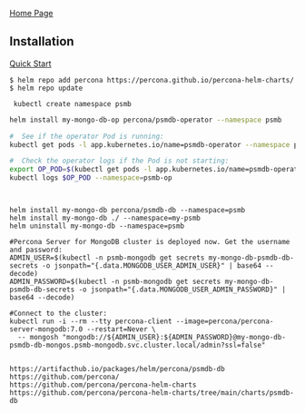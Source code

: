 
[Home Page](https://www.percona.com/mongodb/software/percona-server-for-mongodb)

## Installation 

[Quick Start](https://docs.percona.com/percona-operator-for-mongodb/quickstart.html)


```
$ helm repo add percona https://percona.github.io/percona-helm-charts/
$ helm repo update
```
```
 kubectl create namespace psmb
```

```bash
helm install my-mongo-db-op percona/psmdb-operator --namespace psmb

#  See if the operator Pod is running:
kubectl get pods -l app.kubernetes.io/name=psmdb-operator --namespace psmb

#  Check the operator logs if the Pod is not starting:
export OP_POD=$(kubectl get pods -l app.kubernetes.io/name=psmdb-operator --namespace psmb-op --output name)
kubectl logs $OP_POD --namespace=psmb-op
```


``` Deploy the database cluster from psmdb-db chart


helm install my-mongo-db percona/psmdb-db --namespace=psmb
helm install my-mongo-db ./ --namespace=my-psmb
helm uninstall my-mongo-db --namespace=psmb

#Percona Server for MongoDB cluster is deployed now. Get the username and password:
ADMIN_USER=$(kubectl -n psmb-mongodb get secrets my-mongo-db-psmdb-db-secrets -o jsonpath="{.data.MONGODB_USER_ADMIN_USER}" | base64 --decode)
ADMIN_PASSWORD=$(kubectl -n psmb-mongodb get secrets my-mongo-db-psmdb-db-secrets -o jsonpath="{.data.MONGODB_USER_ADMIN_PASSWORD}" | base64 --decode)

#Connect to the cluster:
kubectl run -i --rm --tty percona-client --image=percona/percona-server-mongodb:7.0 --restart=Never \
  -- mongosh "mongodb://${ADMIN_USER}:${ADMIN_PASSWORD}@my-mongo-db-psmdb-db-mongos.psmb-mongodb.svc.cluster.local/admin?ssl=false"


https://artifacthub.io/packages/helm/percona/psmdb-db
https://github.com/percona/
https://github.com/percona/percona-helm-charts
https://github.com/percona/percona-helm-charts/tree/main/charts/psmdb-db


 